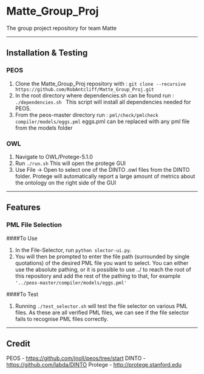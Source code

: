 # Matte_Group_Proj
The group project repository for team Matte

---
## Installation & Testing
### PEOS
1. Clone the Matte_Group_Proj repository with : `git clone --recursive https://github.com/RobAntcliff/Matte_Group_Proj.git`
1. In the root directory where dependencies.sh can be found run :
`./dependencies.sh ` This script will install all dependencies needed for PEOS.
1. From the peos-master directory run : `pml/check/pmlcheck compiler/models/eggs.pml` eggs.pml can be replaced with any pml file from the models folder

### OWL
1. Navigate to OWL/Protege-5.1.0
1. Run `./run.sh` This will open the protege GUI
1. Use File -> Open to select one of the DINTO .owl files from the DINTO folder. Protege will automatically report a large amount of metrics about the ontology on the right side of the GUI

---
## Features
### PML File Selection
####To Use
1. In the File-Selector, run `python slector-ui.py`. 
1. You will then be prompted to enter the file path (surrounded by single quotations) of the desired PML file you want to select. You can either use the absolute pathing, or it is possible to use ../ to reach the root of this repository and add the rest of the pathing to that, for example `'../peos-master/compiler/models/eggs.pml'`

####To Test
1. Running `./test_selector.sh` will test the file selector on various PML files. As these are all verified PML files, we can see if the file selector fails to recognise PML files correctly.


---

## Credit
PEOS - https://github.com/jnoll/peos/tree/start
DINTO - https://github.com/labda/DINTO
Protege - http://protege.stanford.edu
